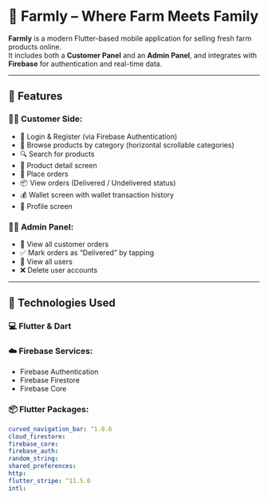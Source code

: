 # 🐄 Farmly – Where Farm Meets Family

**Farmly** is a modern Flutter-based mobile application for selling fresh farm products online.  
It includes both a **Customer Panel** and an **Admin Panel**, and integrates with **Firebase** for authentication and real-time data.

---

## 🌟 Features

### 👩‍🌾 Customer Side:
- 🔐 Login & Register (via Firebase Authentication)
- 🧺 Browse products by category (horizontal scrollable categories)
- 🔍 Search for products
- 📄 Product detail screen
- 🛒 Place orders
- 📦 View orders (Delivered / Undelivered status)
- 💰 Wallet screen with wallet transaction history
- 🙍 Profile screen

### 👩‍💼 Admin Panel:
- 📃 View all customer orders
- ✅ Mark orders as “Delivered” by tapping
- 👥 View all users
- ❌ Delete user accounts

---

## 🔧 Technologies Used

### 💻 Flutter & Dart

### ☁️ Firebase Services:
- Firebase Authentication  
- Firebase Firestore  
- Firebase Core  

### 📦 Flutter Packages:

```yaml
curved_navigation_bar: ^1.0.6
cloud_firestore:
firebase_core:
firebase_auth:
random_string:
shared_preferences:
http:
flutter_stripe: ^11.5.0
intl:
